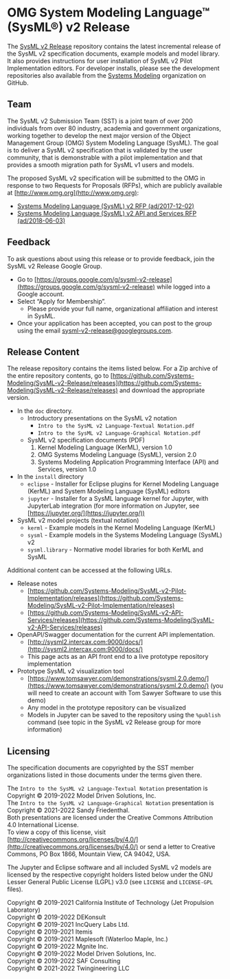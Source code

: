 # OMG System Modeling Language™ (SysML®) v2 Release

The [SysML v2 Release](https://github.com/Systems-Modeling/SysML-v2-Release) repository contains the latest incremental release of the SysML v2 specification documents, 
example models and model library. It also provides instructions for user installation of SysML v2 Pilot Implementation editors. For developer installs, please see the
development repositories also available from the [Systems Modeling](https://github.com/Systems-Modeling) organization on GitHub.

## Team

The SysML v2 Submission Team (SST) is a joint team of over 200 individuals from over 80 industry, academia and government organizations, 
working together to develop the next major version of the Object Management Group (OMG) System Modeling Language (SysML). 
The goal is to deliver a SysML v2 specification that is validated by the user community, that is demonstrable with a pilot implementation 
and that provides a smooth migration path for SysML v1 users and models.

The proposed SysML v2 specification will be submitted to the OMG in response to two Requests for Proposals (RFPs), which are publicly available at [http://www.omg.org](http://www.omg.org):

   * [Systems Modeling Language (SysML) v2 RFP (ad/2017-12-02)](http://doc.omg.org/ad/2017-12-2)
   * [Systems Modeling Language (SysML) v2 API and Services RFP (ad/2018-06-03)](http://doc.omg.org/ad/2018-6-3)

## Feedback

To ask questions about using this release or to provide feedback, join the SysML v2 Release Google Group.

   * Go to [https://groups.google.com/g/sysml-v2-release](https://groups.google.com/g/sysml-v2-release) while logged into a Google account. 
   * Select “Apply for Membership”. <br/>
     * Please provide your full name, organizational affiliation and interest in SysML.
   * Once your application has been accepted, you can post to the group using the email 
     [sysml-v2-release@googlegroups.com](mailto:sysml-v2-release@googlegroups.com). 
 
## Release Content

The release repository contains the items listed below. For a Zip archive of the entire repository contents, go to 
[https://github.com/Systems-Modeling/SysML-v2-Release/releases](https://github.com/Systems-Modeling/SysML-v2-Release/releases) and download the appropriate version.

  * In the `doc` directory.
    * Introductory presentations on the SysML v2 notation
        * `Intro to the SysML v2 Language-Textual Notation.pdf`
        * `Intro to the SysML v2 Language-Graphical Notation.pdf`
    * SysML v2 specification documents (PDF)
        1. Kernel Modeling Language (KerML), version 1.0
        2. OMG Systems Modeling Language (SysML), version 2.0
        3. Systems Modeling Application Programming Interface (API) and Services, version 1.0
  * In the `install` directory
    * `eclipse` - Installer for Eclipse plugins for Kernel Modeling Language (KerML) and System Modeling Language (SysML) editors
    * `jupyter` - Installer for a SysML language kernel for Jupyter, with JupyterLab integration 
      (for more information on Jupyter, see [https://jupyter.org/](https://jupyter.org/))
  * SysML v2 model projects (textual notation)
      * `kerml` - Example models in the Kernel Modeling Language (KerML)
      * `sysml` - Example models in the Systems Modeling Language (SysML) v2
      * `sysml.library` - Normative model libraries for both KerML and SysML
  
Additional content can be accessed at the following URLs.

  * Release notes
     * [https://github.com/Systems-Modeling/SysML-v2-Pilot-Implementation/releases](https://github.com/Systems-Modeling/SysML-v2-Pilot-Implementation/releases)
     * [https://github.com/Systems-Modeling/SysML-v2-API-Services/releases](https://github.com/Systems-Modeling/SysML-v2-API-Services/releases)
  * OpenAPI/Swagger documentation for the current API implementation.
    * [http://sysml2.intercax.com:9000/docs/](http://sysml2.intercax.com:9000/docs/)
    * This page acts as an API front end to a live prototype repository implementation
  * Prototype SysML v2 visualization tool
    * [https://www.tomsawyer.com/demonstrations/sysml.2.0.demo/](https://www.tomsawyer.com/demonstrations/sysml.2.0.demo/) 
      (you will need to create an account with Tom Sawyer Software to use this demo)
    * Any model in the prototype repository can be visualized
    * Models in Jupyter can be saved to the repository using the `%publish` command 
      (see topic in the SysML v2 Release group for more information)
 
## Licensing

The specification documents are copyrighted by the SST member organizations listed in those documents under the terms given there.

The `Intro to the SysML v2 Language-Textual Notation` presentation is Copyright © 2019-2022 Model Driven Solutions, Inc. </br>
The `Intro to the SysML v2 Language-Graphical Notation` presentation is Copyright © 2021-2022 Sandy Friedenthal. </br>
Both presentations are licensed under the Creative Commons Attribution 4.0  International License. </br>
To view a copy of this license, visit [http://creativecommons.org/licenses/by/4.0/](http://creativecommons.org/licenses/by/4.0/) 
or send a letter to Creative Commons, PO Box 1866, Mountain View, CA 94042, USA.

The Jupyter and Eclipse software and all included SysML v2 models are licensed by the respective copyright holders listed below 
under the GNU Lesser General Public License (LGPL) v3.0 (see `LICENSE` and `LICENSE-GPL` files).

Copyright © 2019-2021 California Institute of Technology (Jet Propulsion Laboratory) <br/>
Copyright © 2019-2022 DEKonsult <br/>
Copyright © 2019-2021 IncQuery Labs Ltd. <br/>
Copyright © 2019-2021 Itemis <br/>
Copyright © 2019-2021 Maplesoft (Waterloo Maple, Inc.) <br/>
Copyright © 2019-2022 Mgnite Inc. <br/>
Copyright © 2019-2022 Model Driven Solutions, Inc. <br/>
Copyright © 2019-2022 SAF Consulting <br/>
Copyright © 2021-2022 Twingineering LLC
